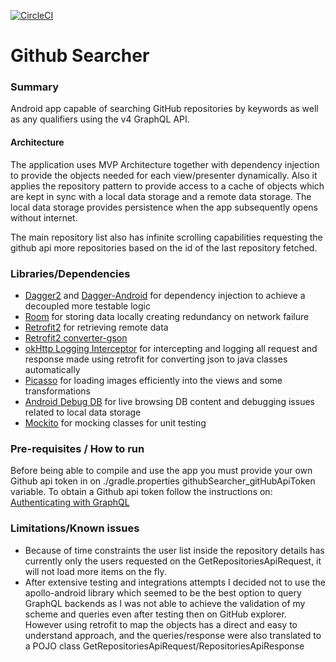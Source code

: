 [![CircleCI](https://circleci.com/gh/brahyam/github-searcher/tree/dev.svg?style=svg)](https://circleci.com/gh/brahyam/github-searcher/tree/dev)

# Github Searcher
### Summary

Android app capable of searching GitHub repositories by keywords as well as any qualifiers using the
v4 GraphQL API.

#### Architecture

The application uses MVP Architecture together with dependency injection to provide the objects 
needed for each view/presenter dynamically. Also it applies the repository pattern to provide access
 to a cache of objects which are kept in sync with a local data storage and a remote data storage. 
 The local data storage provides persistence when the app subsequently opens without internet.
 
 The main repository list also has infinite scrolling capabilities requesting the github api more
 repositories based on the id of the last repository fetched.

### Libraries/Dependencies
* [Dagger2](http://google.github.io/dagger/) and 
[Dagger-Android](https://google.github.io/dagger//android.html) for dependency injection to achieve 
a decoupled more testable logic
* [Room](https://developer.android.com/topic/libraries/architecture/room) for storing data locally 
creating redundancy on network failure
* [Retrofit2](http://square.github.io/retrofit/) for retrieving remote data
* [Retrofit2 converter-gson](https://github.com/square/retrofit/tree/master/retrofit-converters/gson)
* [okHttp Logging Interceptor](https://github.com/square/okhttp/tree/master/okhttp-logging-interceptor)
  for intercepting and logging all request and response made using retrofit 
for converting json to java classes automatically
* [Picasso](http://square.github.io/picasso/) for loading images efficiently into the views and some 
transformations
* [Android Debug DB](https://github.com/amitshekhariitbhu/Android-Debug-Database) 
 for live browsing DB content and debugging issues related to local data storage
* [Mockito](https://github.com/mockito/mockito)  for mocking classes for unit testing

### Pre-requisites / How to run
Before being able to compile and use the app you must provide your own Github api token in 
on ./gradle.properties githubSearcher_gitHubApiToken variable. To obtain a Github api token follow
the instructions on:
[Authenticating with GraphQL](https://developer.github.com/v4/guides/forming-calls/#authenticating-with-graphql)

### Limitations/Known issues
* Because of time constraints the user list inside the repository details has currently only the 
users requested on the GetRepositoriesApiRequest, it will not load more items on the fly.
* After extensive testing and integrations attempts I decided not to use the apollo-android library
which seemed to be the best option to query GraphQL backends as I was not able to achieve the validation
of my scheme and queries even after testing then on GitHub explorer. However using retrofit to map
the objects has a direct and easy to understand approach, and the queries/response were also translated
 to a POJO class GetRepositoriesApiRequest/RepositoriesApiResponse 



